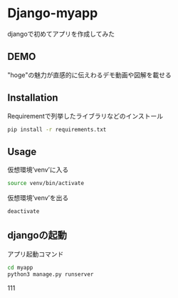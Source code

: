 # Django-myapp

djangoで初めてアプリを作成してみた

## DEMO

"hoge"の魅力が直感的に伝えわるデモ動画や図解を載せる

## Installation

Requirementで列挙したライブラリなどのインストール

```bash
pip install -r requirements.txt
```

## Usage

仮想環境’venv’に入る

```bash
source venv/bin/activate
```

仮想環境’venv’を出る

```bash
deactivate
```

## djangoの起動

アプリ起動コマンド

```bash
cd myapp
python3 manage.py runserver
```

111
